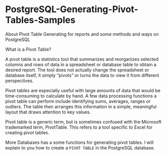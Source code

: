 # PostgreSQL-Generating-Pivot-Tables-Samples
About Pivot Table Generating for reports and some methods and ways on PostgreSQL

What is a Pivot Table?

A pivot table is a statistics tool that summarizes and reorganizes selected columns and rows of data in a spreadsheet or database table to obtain a desired report. The tool does not actually change the spreadsheet or database itself, it simply “pivots” or turns the data to view it from different perspectives.

Pivot tables are especially useful with large amounts of data that would be time-consuming to calculate by hand. A few data processing functions a pivot table can perform include identifying sums, averages, ranges or outliers. The table then arranges this information in a simple, meaningful layout that draws attention to key values.

Pivot table is a generic term, but is sometimes confused with the Microsoft trademarked term, PivotTable. This refers to a tool specific to Excel for creating pivot tables.

More Databases has a some functions for generating pivot tables. 
I will explain to you how to create a `PIVOT TABLE` in the PostgreSQL database.

